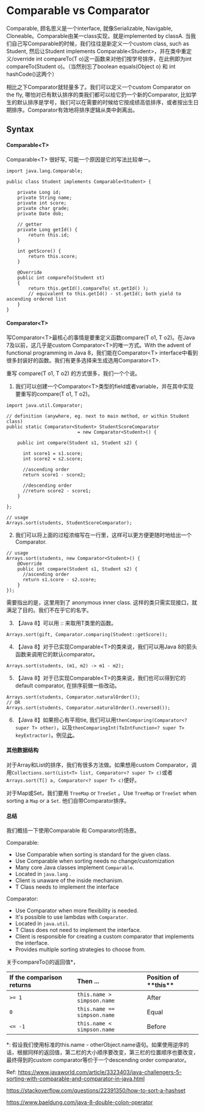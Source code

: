 # Comparable vs Comparator

Comparable, 顾名思义是一个interface, 就像Serializable, Navigable, Cloneable。Comparable由某一class实现，就是implemented by classA. 当我们自己写Comparable的时候，我们往往是新定义一个custom class, such as Student, 然后让Student implements Comparable&lt;Student&gt;，并在类中重定义/override int compareTo\(T o\)这一函数来对他们按学号排序，在此例即为int compareTo\(Student o\)。（当然别忘了boolean equals\(Object o\) 和 int hashCode\(\)这两个）

相比之下Comparator就轻量多了。我们可以定义一个custom Comparator on the fly, 哪怕对已有默认排序的类我们都可以给它扔一个新的Comparator, 比如学生的默认排序是学号，我们可以在需要的时候给它按成绩高低排序，或者按出生日期排序。Comparator有效地将排序逻辑从类中剥离出。



## Syntax

#### Comparable&lt;T&gt;

Comparable&lt;T&gt; 很好写, 可能一个原因是它的写法比较单一。

```text
import java.lang.Comparable;

public class Student implements Comparable<Student> {
 
    private Long id;
    private String name;
    private int score;
    private char grade;
    private Date dob;
    
    // getter
    private Long getId() {
        return this.id;
    }
    
    int getScore() {
        return this.score;
    }
          
    @Override
    public int compareTo(Student st) 
    {
        return this.getId().compareTo( st.getId() );
        // equivalent to this.getId() - st.getId(; both yield to ascending ordered list
    }
}
```

#### Comparator&lt;T&gt;

写Comparator&lt;T&gt;最核心的事情是要重定义函数compare\(T o1, T o2\)。在Java 7及以前，这几乎是custom Comparator&lt;T&gt;的唯一方式。With the advent of functional programming in Java 8，我们能在Comparator&lt;T&gt; interface中看到很多封装好的函数。我们有更多选择来生成选用Comparator&lt;T&gt;. 

重写 compare\(T o1, T o2\) 的方式很多，我们一个个说。

1. 我们可以创建一个Comparator&lt;T&gt;类型的field或者variable，并在其中实现要重写的compare\(T o1, T o2\)。

```text
import java.util.Comparator;

// definition (anywhere, eg. next to main method, or within Student class)
public static Comparator<Student> StudentScoreComparator 
                          = new Comparator<Student>() {

    public int compare(Student s1, Student s2) {
    	
      int score1 = s1.score;
      int score2 = s2.score;
      
      //ascending order
      return score1 - score2;
      
      //descending order
      //return score2 - score1;
    }

};

// usage
Arrays.sort(students, StudentScoreComparator);
```

2. 我们可以将上面的过程浓缩写在一行里，这样可以更方便更随时地给出一个Comparator.

```text
// usage
Arrays.sort(students, new Comparator<Student>() {
    @Override
    public int compare(Student s1, Student s2) {
      //ascending order
      return s1.score - s2.score;
    }
});

```

需要指出的是，这里用到了 anonymous inner class. 这样的类只需实现接口，就满足了目的。我们不在乎它的名字。

3. 【Java 8】可以用 :: 来取用T类里的函数。

```text
Arrays.sort(gift, Comparator.comparing(Student::getScore));
```

4. 【Java 8】对于已实现Comparable&lt;T&gt;的类来说，我们可以用Java 8的箭头函数来调用它的默认comparator。

```text
Arrays.sort(students, (m1, m2) -> m1 - m2);
```

5. 【Java 8】对于已实现Comparable&lt;T&gt;的类来说，我们也可以得到它的default comparator, 在排序前做一些改动。

```text
Arrays.sort(students, Comparator.naturalOrder());
// OR
Arrays.sort(students, Comparator.naturalOrder().reversed());

```

6. 【Java 8】如果担心有平局tie, 我们可以用`thenComparing(Comparator<? super T> other)`，以及`thenComparingInt(ToIntFunction<? super T> keyExtractor)`。例见[此](https://www.javaworld.com/article/3323403/java-challengers-5-sorting-with-comparable-and-comparator-in-java.html)。

#### 

#### 其他数据结构

对于Array和List的排序，我们有很多方法做。如果想用custom Comparator，调用`Collections.sort(List<T> list, Comparator<? super T> c)`或者`Arrays.sort(T[] a, Comparator<? super T> c)`便好。

对于Map或Set，我们要用 `TreeMap` or `TreeSet` 。Use `TreeMap` or `TreeSet` when sorting a `Map` or a `Set`. 他们自带Comparator排序。



#### 总结

我们概括一下使用Comparable 和 Comparator的场景。

Comparable: 

* Use Comparable when sorting is standard for the given class.
* Use Comparable when sorting needs no change/customization
* Many core Java classes implement `Comparable`.
* Located in `java.lang` .
* Client is unaware of the inside mechanism. 
* T Class needs to implement the interface

Comparator: 

* Use Comparator when more flexibility is needed.
* It's possible to use lambdas with `Comparator`. 
* Located in `java.util`.
* T Class does not need to implement the interface.
* Client is responsible for creating a custom comparator that implements the interface.
* Provides multiple sorting strategies to choose from. 



关于compareTo\(\)的返回值\*，

|   **If the comparison returns** |   **Then ...** | Position of \*\*this\*\* |
| :--- | :--- | :--- |
|   `>= 1` |   `this.name > simpson.name` | After |
|   `0` |   `this.name == simpson.name` | Equal |
|   `<= -1` |   `this.name < simpson.name` | Before |

\*: 假设我们使用标准的this.name - otherObject.name语句。如果使用逆序的话，根据同样的返回值，第二栏的大小顺序要改变，第三栏的位置顺序也要改变，最终得到的custom comparator等价于一个descending order comparator。


Ref: 
https://www.javaworld.com/article/3323403/java-challengers-5-sorting-with-comparable-and-comparator-in-java.html

https://stackoverflow.com/questions/22391350/how-to-sort-a-hashset

https://www.baeldung.com/java-8-double-colon-operator